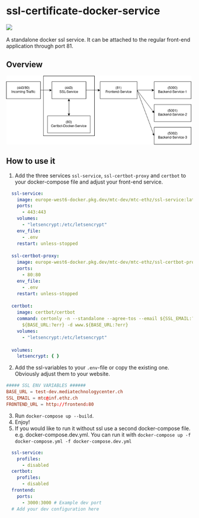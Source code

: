 # ssl-certificate-docker-service

<img src="https://img.shields.io/static/v1?label=status&message=in-review&color=orange">

A standalone docker ssl service. It can be attached to the regular front-end application through port 81.

## Overview

<img src="example-frontend/SSL-Service-Overview.png" width="500" alt="ssl-overview">

## How to use it

1. Add the three services `ssl-service`, `ssl-certbot-proxy` and `certbot` to your docker-compose file and adjust your front-end service.

```yaml
  ssl-service:
    image: europe-west6-docker.pkg.dev/mtc-dev/mtc-ethz/ssl-service:latest
    ports:
      - 443:443
    volumes:
      - "letsencrypt:/etc/letsencrypt"
    env_file:
      - .env
    restart: unless-stopped

  ssl-certbot-proxy:
    image: europe-west6-docker.pkg.dev/mtc-dev/mtc-ethz/ssl-certbot-proxy:latest
    ports:
      - 80:80
    env_file:
      - .env
    restart: unless-stopped

  certbot:
    image: certbot/certbot
    command: certonly -n --standalone --agree-tos --email ${SSL_EMAIL:?err} -d
      ${BASE_URL:?err} -d www.${BASE_URL:?err}
    volumes:
      - "letsencrypt:/etc/letsencrypt"

  volumes:
    letsencrypt: { }
```

2. Add the ssl-variables to your `.env`-file or copy the existing one. Obviously adjust them to your website.

```conf
##### SSL ENV VARIABLES ###### 
BASE_URL = test-dev.mediatechnologycenter.ch
SSL_EMAIL = mtc@inf.ethz.ch
FRONTEND_URL = http://frontend:80
```

3. Run `docker-compose up --build`.
4. Enjoy!
5. If you would like to run it without ssl use a second docker-compose file. e.g. docker-compose.dev.yml. You can run it
   with `docker-compose up -f docker-compose.yml -f docker-compose.dev.yml`

```yml
  ssl-service:
    profiles:
      - disabled
  certbot:
    profiles:
      - disabled
  frontend:
    ports:
      - 3000:3000 # Example dev port
  # Add your dev configuration here
```